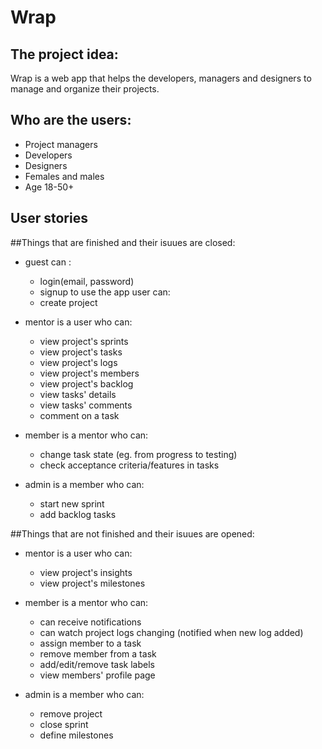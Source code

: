 # Wrap 
## The project idea: 
Wrap is a web app that helps the developers, managers and designers to manage and organize their projects.

## Who are the users:
- Project managers
- Developers
- Designers
- Females and males
- Age 18-50+

## User stories
  
 ##Things that are  finished and their isuues are closed:
  * guest can :
    * login(email, password)
    * signup to use the app
      user can:
    * create project


  * mentor is a user who can:
    * view project's sprints
    * view project's tasks
    * view project's logs
    * view project's members
    * view project's backlog
    * view tasks' details
    * view tasks' comments
    * comment on a task

  * member is a mentor who can:
    * change task state (eg. from progress to testing)
    * check acceptance criteria/features in tasks

  * admin is a member who can:
    * start new sprint
    * add backlog tasks

  
##Things that are not finished and their isuues are opened:
  * mentor is a user who can:
    * view project's insights
    * view project's milestones
  
  * member is a mentor who can:
     * can receive notifications
     * can watch project logs changing (notified when new log added)
     * assign member to a task
     * remove member from a task
     * add/edit/remove task labels
     * view members' profile page
  * admin is a member who can:
    * remove project
    * close sprint
    * define milestones  
